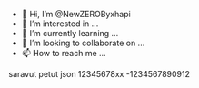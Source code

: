 - 👋 Hi, I’m @NewZEROByxhapi
- 👀 I’m interested in ...
- 🌱 I’m currently learning ...
- 💞️ I’m looking to collaborate on ...
- 📫 How to reach me ...

<!---
NewZEROByxhapi/NewZEROByxhapi is a ✨ special ✨ repository because its `README.md` (this file) appears on your GitHub profile.
You can click the Preview link to take a look at your changes.
--->
saravut petut
json 12345678xx -1234567890912 
